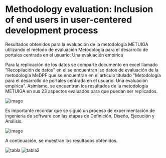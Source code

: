 # Methodology evaluation: Inclusion of end users in user-centered development process
Resultados obtenidos para la evaluación de la metodología METUIGA utilizando el metodo de evaluación Metodología para el desarrollo de portales centrada en el usuario: Una evaluación empírica

Para la replicación de los datos se comparte documento en excel llamado "Recopilación de datos" en el se encuentran lso datos de evaluación de la metodología MeDPF que se encuentran en el artículo titulado "Metodología para el desarrollo de portales centrada en el usuario: Una evaluación empírica".
Asimismo, se encuentran los resultados de la metodología METUIGA en sus 23 aspectos evaluados para que puedan ser replicados.

![image](https://github.com/lscrobertoramos/LatamIEEEmetuiga/assets/24528548/39577302-e694-49c1-ad69-b74088c345eb)

Es importante recordar que se siguió un proceso de experimentación de ingeniería de software con las etapas de Definición, Diseño, Ejecución y Análisis. 

![image](https://github.com/lscrobertoramos/LatamIEEEmetuiga/assets/24528548/29803637-646a-4ed9-91c3-a94bac38ba04)

A continuación, se muestran los resultados obtenidos.

![tabla](https://github.com/lscrobertoramos/LatamIEEEmetuiga/assets/24528548/5eb176d2-e769-4afd-8dd5-0aec4f9f2e84)
![tabla2](https://github.com/lscrobertoramos/LatamIEEEmetuiga/assets/24528548/06eed349-e1a0-44ca-9a8e-34fc46fbdec1)

